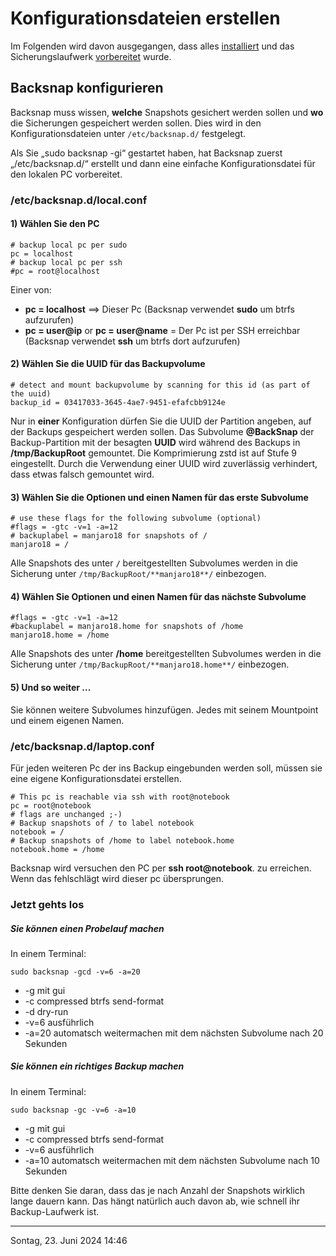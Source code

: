 # Konfigurationsdateien erstellen
Im Folgenden wird davon ausgegangen, dass alles [installiert](install_de.md) und das Sicherungslaufwerk 
[vorbereitet](device_de.md) wurde.

## Backsnap konfigurieren
Backsnap muss wissen, **welche** Snapshots gesichert werden sollen und **wo** die Sicherungen gespeichert werden sollen. 
Dies wird in den Konfigurationsdateien unter `/etc/backsnap.d/` festgelegt.

Als Sie „sudo backsnap -gi“ gestartet haben, hat Backsnap zuerst „/etc/backsnap.d/“ erstellt und dann eine einfache 
Konfigurationsdatei für den lokalen PC vorbereitet.

### /etc/backsnap.d/local.conf

#### 1) Wählen Sie den **PC**
```
# backup local pc per sudo
pc = localhost
# backup local pc per ssh
#pc = root@localhost
```
Einer von:
* **pc = localhost** ==> Dieser Pc (Backsnap verwendet **sudo** um btrfs aufzurufen)
* **pc = user@ip** or **pc = user@name** = Der Pc ist per SSH erreichbar (Backsnap verwendet **ssh** um btrfs dort aufzurufen)

#### 2) Wählen Sie die UUID für das **Backupvolume**
```
# detect and mount backupvolume by scanning for this id (as part of the uuid)
backup_id = 03417033-3645-4ae7-9451-efafcbb9124e
```
Nur in **einer** Konfiguration dürfen Sie die UUID der Partition angeben, auf der Backups gespeichert werden sollen.
Das Subvolume **@BackSnap** der Backup-Partition mit der besagten **UUID** wird während des Backups 
in **/tmp/BackupRoot** gemountet. Die Komprimierung zstd ist auf Stufe 9 eingestellt. Durch die Verwendung einer 
UUID wird zuverlässig verhindert, dass etwas falsch gemountet wird.

#### 3) Wählen Sie die Optionen und einen Namen für das erste Subvolume
```
# use these flags for the following subvolume (optional)
#flags = -gtc -v=1 -a=12
# backuplabel = manjaro18 for snapshots of /
manjaro18 = /
```
Alle Snapshots des unter **`/`** bereitgestellten Subvolumes werden in die Sicherung unter 
`/tmp/BackupRoot/**manjaro18**/` einbezogen.

#### 4) Wählen Sie Optionen und einen Namen für das nächste Subvolume
```
#flags = -gtc -v=1 -a=12 
#backuplabel = manjaro18.home for snapshots of /home
manjaro18.home = /home
```
Alle Snapshots des unter **/home** bereitgestellten Subvolumes werden in die Sicherung unter 
`/tmp/BackupRoot/**manjaro18.home**/` einbezogen.

#### 5) Und so weiter ...
Sie können weitere Subvolumes hinzufügen. Jedes mit seinem Mountpoint und einem eigenen Namen.

### /etc/backsnap.d/laptop.conf
Für jeden weiteren Pc der ins Backup eingebunden werden soll, müssen sie eine eigene Konfigurationsdatei erstellen.
```
# This pc is reachable via ssh with root@notebook
pc = root@notebook 
# flags are unchanged ;-)
# Backup snapshots of / to label notebook
notebook = /
# Backup snapshots of /home to label notebook.home
notebook.home = /home
```
Backsnap wird versuchen den PC per **ssh root@notebook**. zu erreichen. Wenn das fehlschlägt wird dieser pc übersprungen. 

### Jetzt gehts los

##### Sie können einen Probelauf machen
In einem Terminal:
```
sudo backsnap -gcd -v=6 -a=20
```
* -g mit gui
* -c compressed btrfs send-format
* -d dry-run
* -v=6 ausführlich
* -a=20 automatsch weitermachen mit dem nächsten Subvolume nach 20 Sekunden

##### Sie können ein richtiges Backup machen
In einem Terminal: 
```
sudo backsnap -gc -v=6 -a=10
```
* -g mit gui
* -c compressed btrfs send-format
* -v=6 ausführlich
* -a=10 automatsch weitermachen mit dem nächsten Subvolume nach 10 Sekunden

Bitte denken Sie daran, dass das je nach Anzahl der Snapshots wirklich lange dauern kann. Das hängt natürlich auch 
davon ab, wie schnell ihr Backup-Laufwerk ist.

----
Sontag, 23. Juni 2024 14:46